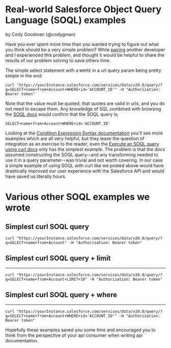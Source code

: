 Real-world Salesforce Object Query Language (SOQL) examples
===========
by Cody Goodman (@codygman)

Have you ever spent more time than you wanted trying to figure out what you think should be a very simple problem? While [pairing](TODO) another developer and I experienced this problem, and thought it would be helpful to share the results of our problem solving to save others time.

The simple select statement with a `WHERE` in a url query param being pretty simple in the end:

```
curl "https://yourInstance.salesforce.com/services/data/v20.0/query/?q=SELECT+name+from+Account+WHERE+id='ACCOUNT_ID'" -H "Authorization: Bearer token"
```

Note that the value must be quoted, that quotes are valid in urls, and you do not need to escape them. Any knowledge of SQL combined with browsing the [SOQL docs](https://developer.salesforce.com/docs/atlas.en-us.soql_sosl.meta/soql_sosl/sforce_api_calls_soql.htm) would confirm that the SOQL query is:

```
SELECT+name+from+Account+WHERE+id='ACCOUNT_ID'
```

Looking at the [Condition Expression Syntax documentation](https://developer.salesforce.com/docs/atlas.en-us.soql_sosl.meta/soql_sosl/sforce_api_calls_soql_select_conditionexpression.htm) you'll see more examples which are all very helpful, but they leave the question of integration as an exercise to the reader, even the [Execute an SOQL query using curl docs](https://developer.salesforce.com/docs/atlas.en-us.api_rest.meta/api_rest/dome_query.htm) only has the simplest example. The problem is that the docs assumed constructing the SOQL query--and any transforming needed to use it in a query parameter--was trivial and not worth covering. In our case a simple example of using SOQL with curl like we posted above would have drastically improved our user experience with the Salesforce API and would have saved us literally hours.


Various other SOQL examples we wrote
===========

## Simplest curl SOQL query

```
curl "https://yourInstance.salesforce.com/services/data/v20.0/query/?q=SELECT+name+from+Account" -H "Authorization: Bearer token"
```
## Simplest curl SOQL query + limit
-------------------

```
curl "https://yourInstance.salesforce.com/services/data/v20.0/query/?q=SELECT+name+from+Account+LIMIT+10" -H "Authorization: Bearer token"
```


## Simplest curl SOQL query + where
-------------------------

```
curl "https://yourInstance.salesforce.com/services/data/v20.0/query/?q=SELECT+name+from+Account+WHERE+id='ACCOUNT_ID'" -H "Authorization: Bearer token"
```

Hopefully these examples saved you some time and encouraged you to think from the perspective of your api consumer when writing api documentation.
